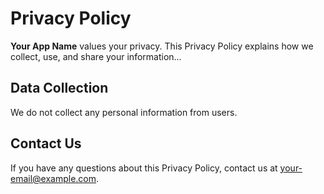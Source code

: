 # Privacy Policy
**Your App Name** values your privacy. This Privacy Policy explains how we collect, use, and share your information...

## Data Collection
We do not collect any personal information from users.

## Contact Us
If you have any questions about this Privacy Policy, contact us at [your-email@example.com](mailto:your-email@example.com).
